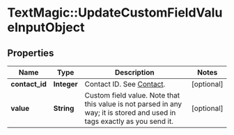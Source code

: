 # TextMagic::UpdateCustomFieldValueInputObject

## Properties
Name | Type | Description | Notes
------------ | ------------- | ------------- | -------------
**contact_id** | **Integer** | Contact ID. See [Contact](https://docs.textmagic.com/#tag/Contacts).  | [optional] 
**value** | **String** | Custom field value. Note that this value is not parsed in any way; it is stored and used in tags exactly as you send it. | [optional] 


